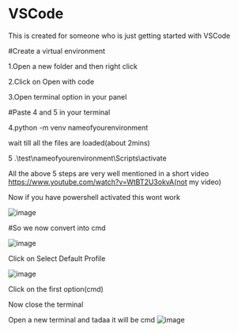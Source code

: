 
# VSCode
This is created for someone who is just getting started with VSCode

#Create a virtual environment

1.Open a new folder and then right click

2.Click on Open with code

3.Open terminal option in your panel

#Paste 4 and 5 in your terminal

4.python -m venv nameofyourenvironment

wait till all the files are loaded(about 2mins)

5      .\test\nameofyourenvironment\Scripts\activate

All the above 5 steps are very well mentioned in a short video https://www.youtube.com/watch?v=WtBT2U3okvA(not my video)

Now if you have powershell activated this wont work

![image](https://github.com/Sanyuktaspeaks1/VSCode/assets/146638872/2384d7da-fa71-411f-8fe0-70a08c1eaa12)

#So we now convert into cmd

![image](https://github.com/Sanyuktaspeaks1/VSCode/assets/146638872/a1101d75-a30f-4087-90ae-ba8222737af5)

Click on Select Default Profile

![image](https://github.com/Sanyuktaspeaks1/VSCode/assets/146638872/231aa8e5-735a-4d26-8d8c-a97689b7e03a)

Click on the first option(cmd)

Now close the terminal

Open a new terminal and tadaa it will be cmd
![image](https://github.com/Sanyuktaspeaks1/VSCode/assets/146638872/31bc16b7-a4a3-49cc-a001-c1177dffdb42)




